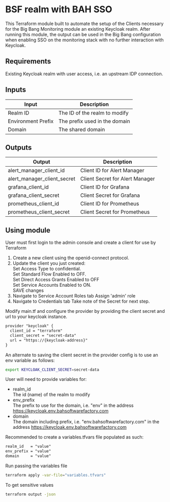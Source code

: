 # BSF realm with BAH SSO

This Terraform module built to automate the setup of the Clients necessary for the Big Bang Monitoring module an existing Keycloak realm.  After running this module, the output can be used in the Big Bang configuration when enabling SSO on the monitoring stack with no further interaction with Keycloak.

## Requirements

Existing Keycloak realm with user access, i.e. an upstream IDP connection.

## Inputs

Input | Description
--- | ---
Realm ID | The ID of the realm to modify
Environment Prefix | The prefix used in the domain
Domain | The shared domain

## Outputs

Output | Description
--- | ---
alert_manager_client_id | Client ID for Alert Manager
alert_manager_client_secret | Client Secret for Alert Manager
grafana_client_id | Client ID for Grafana
grafana_client_secret | Client Secret for Grafana
prometheus_client_id | Client ID for Prometheus
prometheus_client_secret | Client Secret for Prometheus

## Using module

User must first login to the admin console and create a client for use by Terraform

1. Create a new client using the openid-connect protocol.
2. Update the client you just created:  
    Set Access Type to confidential.  
    Set Standard Flow Enabled to OFF.  
    Set Direct Access Grants Enabled to OFF  
    Set Service Accounts Enabled to ON.  
    SAVE changes
3. Navigate to Service Account Roles tab
    Assign 'admin' role
4. Navigate to Credentials tab
    Take note of the Secret for next step.

Modify main.tf and configure the provider by providing the client secret and url to your keycloak instance.

```txt
provider "keycloak" {
  client_id = "terraform"
  client_secret = "secret-data"
  url = "https://{keycloak-address}"
}
```

An alternate to saving the client secret in the provider config is to use an env variable as follows:

```bash
export KEYCLOAK_CLIENT_SECRET=secret-data
```

User will need to provide variables for:
- realm_id  
    The id (name) of the realm to modify
- env_prefix  
    The prefix to use for the domain, i.e. "env" in the address https://keycloak.env.bahsoftwarefactory.com
- domain  
    The domain including prefix, i.e. "env.bahsoftwarefactory.com" in the address https://keycloak.env.bahsoftwarefactory.com


Recommended to create a variables.tfvars file populated as such:

```txt
realm_id   = "value"
env_prefix = "value"
domain     = "value"
```

Run passing the variables file
```bash
terraform apply -var-file="variables.tfvars"
```

To get sensitive values
```bash
terraform output -json
```
